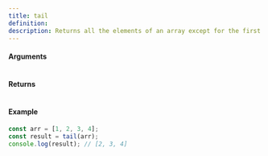 ```yaml
---
title: tail
definition: 
description: Returns all the elements of an array except for the first one.
---
```



#### Arguments


```bash

```


#### Returns


```bash

```


#### Example


```ts
const arr = [1, 2, 3, 4];const result = tail(arr);console.log(result); // [2, 3, 4]
```